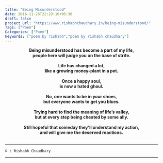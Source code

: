 ```yaml
---
title: "Being Misunderstood"
date: 2016-11-26T22:29:10+05:30
draft: false
project_url: "https://www.rishabhchaudhary.in/being-misunderstood/"
Tags: ["Poem"]
Categories: ["Poem"]
keywords: ["poem by rishabh","poem by rishabh chaudhary"]
---
```



<center><b>
Being misunderstood has become a part of my life,<br>
people here will judge you on the base of strife.<br><br>
Life has changed a lot,<br>
like a growing money-plant in a pot.<br><br>
Once a happy soul,<br>
is now a hated ghoul.<br><br>
No, one wants to be in your shoes,<br>
but everyone wants to get you blues.<br><br>
Trying hard to find the meaning of life’s valley,<br>
but at every step being cheated by some ally.<br><br>
Still hopeful that someday they’ll understand my action,<br>
and will give me the deserved reactions.<br><br>
</b></center>

___________________________________________
```
© : Rishabh Chaudhary
```

___________________________________________
